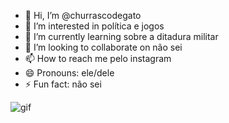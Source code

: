 - 👋 Hi, I’m @churrascodegato
- 👀 I’m interested in política e jogos
- 🌱 I’m currently learning sobre a ditadura militar
- 💞️ I’m looking to collaborate on não sei
- 📫 How to reach me pelo instagram
- 😄 Pronouns: ele/dele
- ⚡ Fun fact: não sei

![gif](https://media.giphy.com/media/QzEsvp5FbWikyBWpxl/giphy.gif?cid=790b7611z30kebo3t4h57utg49r6zmqdkzi627xbrto0xrtj&ep=v1_gifs_search&rid=giphy.gif&ct=g)

<!---
churrascodegato/churrascodegato is a ✨ special ✨ repository because its `README.md` (this file) appears on your GitHub profile.
You can click the Preview link to take a look at your changes.
--->
